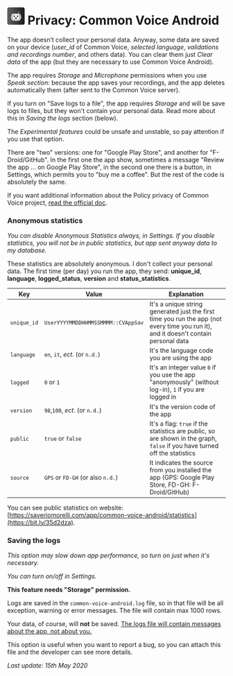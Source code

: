 

#  <img src="images/icon.png" width="40px" alt=""></img> Privacy: Common Voice Android

The app doesn’t collect your personal data. Anyway, some data are saved on your device (*user_id* of Common Voice, *selected language*, *validations and recordings number*, and others data). You can clear them just *Clear data* of the app (but they are necessary to use Common Voice Android).

The app requires *Storage* and *Microphone* permissions when you use *Speak section*: because the app saves your recordings, and the app deletes automatically them (after sent to the Common Voice server).

If you turn on "Save logs to a file", the app requires *Storage* and will be save logs to files, but they won't contain your personal data. Read more about this in *Saving the logs* section (below).

The *Experimental features* could be unsafe and unstable, so pay attention if you use that option.

There are "two" versions: one for "Google Play Store", and another for "F-Droid/GitHub". In the first one the app show, sometimes a message "Review the app ... on Google Play Store", in the second one there is a button, in Settings, which permits you to "buy me a coffee". But the rest of the code is absolutely the same.

If you want additional information about the Policy privacy of Common Voice project, [read the official doc](https://voice.mozilla.org/en/privacy).

### Anonymous statistics

*You can disable Anonymous Statistics always, in Settings. If you disable statistics, you will not be in public statistics, but app sent anyway data to my database.*

These statistics are absolutely anonymous. I don't collect your personal data. The first time (per day) you run the app, they send: **unique_id**, **language**, **logged_status**, **version** and **status_statistics**.

| Key         | Value                              | Explanation                                                  |
| ----------- | ---------------------------------- | ------------------------------------------------------------ |
| `unique_id` | `UserYYYYMMDDHHMMSSMMMM::CVAppSav` | It's a unique string generated just the first time you run the app (not every time you run it), and it doesn't contain personal data |
| `language`  | `en`, `it`, _ect._ (or `n.d.`)     | It's the language code you are using the app                 |
| `logged`    | `0` or `1`                         | It's an integer value `0` if you use the app "anonymously" (without log-in), `1` if you are logged in |
| `version`   | `98`,`100`, *ect.* (or `n.d.`)     | It's the version code of the app                             |
| `public`    | `true` or `false`                  | It's a flag: `true` if the statistics are public, so are shown in the graph, `false` if you have turned off the statistics |
| `source`    | `GPS` or `FD-GH` (or also `n.d.`)  | It indicates the source from you installed the app (GPS: Google Play Store, FD-GH: F-Droid/GitHub) |

You can see public statistics on website: [https://saveriomorelli.com/app/common-voice-android/statistics](https://bit.ly/35d2dza).

### Saving the logs

*This option may slow down app performance, so turn on just when it's necessary.*

*You can turn on/off in Settings.*

**This feature needs "Storage" permission.**

Logs are saved in the `common-voice-android.log` file, so in that file will be all exception, warning or error messages. The file will contain max 1000 rows.

Your data, of course, will **not** be saved. <u>The logs file will contain messages about the app, not about you.</u>

This option is useful when you want to report a bug, so you can attach this file and the developer can see more details.



*Last update: 15th May 2020*